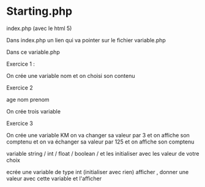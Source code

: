 # Starting.php

index.php (avec le html 5)

Dans index.php un lien qui va pointer sur le fichier variable.php


Dans ce variable.php

Exercice 1 : 

On crée une variable nom et on choisi son contenu


Exercice 2 

age nom prenom

On crée trois variable 

Exercice 3

On crée une variable KM on va changer sa valeur par 3 et on affiche son comptenu
et on va échanger sa valeur par 125 et on affiche son comptenu



variable string / int / float / boolean / et les initialiser avec les valeur de votre choix



ecrée une variable de type int  (initialiser avec rien) afficher , donner une valeur avec cette variable et l'afficher 